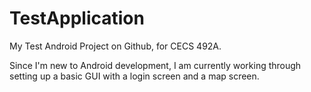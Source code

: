 # TestApplication
My Test Android Project on Github, for CECS 492A.

Since I'm new to Android development, I am currently working through setting up a basic GUI with a login screen and a map screen.
